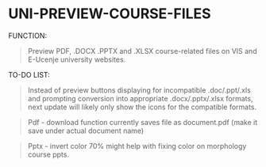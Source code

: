 # UNI-PREVIEW-COURSE-FILES

FUNCTION: 
> Preview PDF, .DOCX .PPTX and .XLSX course-related files on VIS and E-Ucenje university websites.
 
TO-DO LIST: 

> Instead of preview buttons displaying for incompatible .doc/.ppt/.xls and prompting conversion into appropriate .docx/.pptx/.xlsx formats, next update will likely only show the icons for the compatible formats.

> Pdf - download function currently saves file as document.pdf (make it save under actual document name)

> Pptx - invert color 70% might help with fixing color on morphology course ppts.

